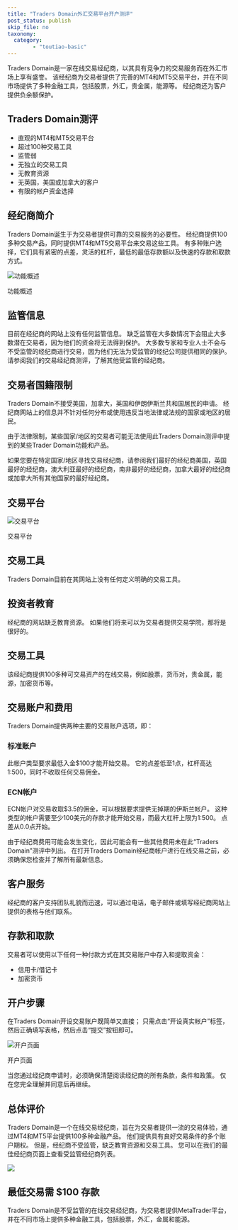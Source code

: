 ```yaml
---
title: "Traders Domain外汇交易平台开户测评"
post_status: publish
skip_file: no
taxonomy:
  category:
        - "toutiao-basic"
---
```


Traders Domain是一家在线交易经纪商，以其具有竞争力的交易服务而在外汇市场上享有盛誉。 该经纪商为交易者提供了完善的MT4和MT5交易平台，并在不同市场提供了多种金融工具，包括股票，外汇，贵金属，能源等。 经纪商还为客户提供负余额保护。

## Traders Domain测评

- 直观的MT4和MT5交易平台
- 超过100种交易工具
- 监管弱
- 无独立的交易工具
- 无教育资源
- 无英国，美国或加拿大的客户
- 有限的帐户资金选择

## 经纪商简介

Traders Domain诞生于为交易者提供可靠的交易服务的必要性。 经纪商提供100多种交易产品，同时提供MT4和MT5交易平台来交易这些工具。 有多种账户选择，它们具有紧密的点差，灵活的杠杆，最低的最低存款额以及快速的存款和取款方式。

![功能概述](https://cdn.fendou.la/funstoutiao/2020/11/Traders-Domain-Review-Features-Overview-1024x569.jpg "功能概述")

功能概述

## 监管信息

目前在经纪商的网站上没有任何监管信息。 缺乏监管在大多数情况下会阻止大多数潜在交易者，因为他们的资金将无法得到保护。 大多数专家和专业人士不会与不受监管的经纪商进行交易，因为他们无法为受监管的经纪公司提供相同的保护。 请参阅我们的交易经纪商测评，了解其他受监管的经纪商。

## 交易者国籍限制

Traders Domain不接受美国，加拿大，英国和伊朗伊斯兰共和国居民的申请。 经纪商网站上的信息并不针对任何分布或使用违反当地法律或法规的国家或地区的居民。

由于法律限制，某些国家/地区的交易者可能无法使用此Traders Domain测评中提到的某些Trader Domain功能和产品。

如果您要在特定国家/地区寻找交易经纪商，请参阅我们最好的经纪商美国，英国最好的经纪商，澳大利亚最好的经纪商，南非最好的经纪商，加拿大最好的经纪商或加拿大所有其他国家的最好经纪商。

## 交易平台

![交易平台](https://cdn.fendou.la/funstoutiao/2020/11/Traders-Domain-Review-Trading-Platform-1024x469.jpg "交易平台")

交易平台

## 交易工具

Traders Domain目前在其网站上没有任何定义明确的交易工具。

## 投资者教育

经纪商的网站缺乏教育资源。 如果他们将来可以为交易者提供交易学院，那将是很好的。

## 交易工具

该经纪商提供100多种可交易资产的在线交易，例如股票，货币对，贵金属，能源，加密货币等。

## 交易账户和费用

Traders Domain提供两种主要的交易账户选项，即：

### 标准账户

此帐户类型要求最低入金$100才能开始交易。 它的点差低至1点，杠杆高达1:500，同时不收取任何交易佣金。

### ECN帐户

ECN帐户对交易收取$3.5的佣金，可以根据要求提供无掉期的伊斯兰帐户。 这种类型的帐户需要至少100美元的存款才能开始交易，而最大杠杆上限为1:500。 点差从0.0点开始。

由于经纪商费用可能会发生变化，因此可能会有一些其他费用未在此“Traders Domain”测评中列出。 在打开Traders Domain经纪商帐户进行在线交易之前，必须确保您检查并了解所有最新信息。

## 客户服务

经纪商的客户支持团队礼貌而迅速，可以通过电话，电子邮件或填写经纪商网站上提供的表格与他们联系。

## 存款和取款

交易者可以使用以下任何一种付款方式在其交易账户中存入和提取资金：

- 信用卡/借记卡
- 加密货币

## 开户步骤

在Traders Domain开设交易账户既简单又直接； 只需点击“开设真实帐户”标签，然后正确填写表格，然后点击“提交”按钮即可。

![开户页面](https://cdn.fendou.la/funstoutiao/2020/11/Traders-Domain-Review-Account-Opening-Page.jpg "开户页面")

开户页面

当您通过经纪商申请时，必须确保清楚阅读经纪商的所有条款，条件和政策。 仅在您完全理解并同意后再继续。

## 总体评价

Traders Domain是一个在线交易经纪商，旨在为交易者提供一流的交易体验，通过MT4和MT5平台提供100多种金融产品。 他们提供具有良好交易条件的多个账户期权。 但是，经纪商不受监管，缺乏教育资源和交易工具。 您可以在我们的最佳经纪商页面上查看受监管经纪商列表。

![](https://cdn.fendou.la/funstoutiao/2020/11/Traders-Domain-Logo.png)

## 最低交易需 $100 存款

Traders Domain是不受监管的在线交易经纪商，为交易者提供MetaTrader平台，并在不同市场上提供多种金融工具，包括股票，外汇，金属和能源。
